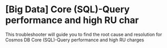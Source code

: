 <properties pageTitle="TSG Summary: Big Data Core (SQL)-Query performance and high RU char"
            description="TSG Summary: Big Data Core (SQL)-Query performance and high RU char"
            service="Microsoft.DocumentDB"
            resource="Microsoft.DocumentDB/databaseAccounts"
            authors="anferrei"
            ms.author="anferrei"
            displayOrder=""
            selfHelpType="TSG_Description"
            supportTopicIds=""
            resourceTags=""
            productPesIds=""
            cloudEnvironments="public, fairfax, usnat, ussec"
            articleId="bcd9cbf9-58a1-4c87-8e24-796e59badb89"
            ownershipId="AzureData_AzureCosmosDB" />

# [Big Data] Core (SQL)-Query performance and high RU char

This troubleshooter will guide you to find the root cause and resolution for Cosmos DB Core (SQL)-Query performance and high RU charges

    